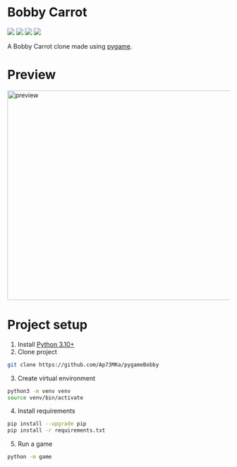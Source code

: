 # Bobby Carrot

![](https://badgen.net/github/checks/ap73mka/pygameBobby)
![](https://badgen.net/github/release/ap73mka/pygameBobby)
![](https://badgen.net/badge/Licence/MIT/blue)
![](https://badgen.net/badge/Python/3.10/blue?icon=pypi)

A Bobby Carrot clone made using [pygame](https://github.com/pygame/pygame).

# Preview

[<img src="preview.gif" width="576" height="476" alt="preview"/>](preview.gif)

# Project setup

1. Install [Python 3.10+](https://www.python.org/downloads/)
2. Clone project
```bash
git clone https://github.com/Ap73MKa/pygameBobby
```
3. Create virtual environment
```bash
python3 -m venv venv
source venv/bin/activate
```
4. Install requirements
```bash
pip install --upgrade pip
pip install -r requirements.txt
```
5. Run a game
```bash
python -m game
```